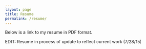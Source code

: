 ```yaml
---
layout: page
title: Resume 
permalink: /resume/
---
```


Below is a link to my resume in PDF format.

EDIT: Resume in process of update to reflect current work (7/28/15)
